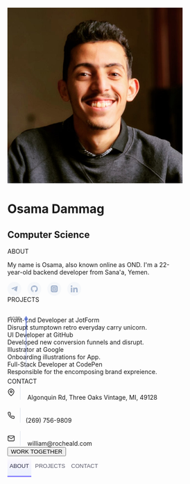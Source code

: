 <!DOCTYPE html>
<html lang="en">
  <head>
    <title>OND</title>
    <meta charset="UTF-8" />
    <meta name="viewport" content="width=device-width" />
    <link rel="stylesheet" href="styles.css" />
    <style>
      @import url("https://fonts.googleapis.com/css?family=DM+Sans:400,500|Jost:400,500,600&display=swap");
 *{
  box-sizing: border-box;
 }

body {
  color: #2b2c48;
  font-family: "Jost", sans-serif;
  background-image: url(https://images.unsplash.com/photo-1566738780863-f9608f88f3a9?ixlib=rb-1.2.1&ixid=eyJhcHBfaWQiOjEyMDd9&auto=format&fit=crop&w=2378&q=80);
  background-repeat: no-repeat;
  background-size: cover;
  background-position: center;
  background-attachment: fixed;
  display: flex;
  flex-wrap: wrap;
  padding: 20px;
}

.card {
  max-width: 340px;
  margin: auto;
  overflow-y: auto;
  position: relative;
  z-index: 1;
  overflow-x: hidden;
  background-color: white;
  display: flex;
  transition: 0.3s;
  flex-direction: column;
  border-radius: 10px;
  box-shadow: 0 0 0 8px rgba(255, 255, 255, 0.2);
}

.card[data-state="#about"] {
  height: 450px;
}
.card[data-state="#about"] .card-main {
  padding-top: 0;
}

.card[data-state="#contact"] {
  height: 430px;
}

.card[data-state="#experience"] {
  height: 550px;
}

.card.is-active .card-header {
  height: 80px;
}
.card.is-active .card-cover {
  height: 100px;
  top: -50px;
}
.card.is-active .card-avatar {
  transform: none;
  left: 20px;
  width: 50px;
  height: 50px;
  bottom: 10px;
}
.card.is-active .card-fullname,
.card.is-active .card-jobtitle {
  left: 86px;
  transform: none;
}
.card.is-active .card-fullname {
  bottom: 18px;
  font-size: 19px;
}
.card.is-active .card-jobtitle {
  bottom: 16px;
  letter-spacing: 1px;
  font-size: 10px;
}

.card-header {
  position: relative;
  display: flex;
  height: 200px;
  flex-shrink: 0;
  width: 100%;
  transition: 0.3s;
}
.card-header * {
  transition: 0.3s;
}

.card-cover {
  width: 100%;
  height: 100%;
  position: absolute;
  top: -20%;
  left: 0;
  will-change: top;
  background-size: cover;
  background-position: center;
  filter: blur(30px);
  transform: scale(1.2);
  transition: 0.5s;
}

.card-avatar {
  width: 100px;
  height: 100px;
  box-shadow: 0 8px 8px rgba(0, 0, 0, 0.2);
  border-radius: 50%;
  -o-object-position: center;
     object-position: center;
  -o-object-fit: cover;
     object-fit: cover;
  position: absolute;
  bottom: 0;
  left: 50%;
  transform: translateX(-50%) translateY(-64px);
}

.card-fullname {
  position: absolute;
  bottom: 0;
  font-size: 22px;
  font-weight: 700;
  text-align: center;
  white-space: nowrap;
  transform: translateY(-10px) translateX(-50%);
  left: 50%;
}

.card-jobtitle {
  position: absolute;
  bottom: 0;
  font-size: 11px;
  white-space: nowrap;
  font-weight: 500;
  opacity: 0.7;
  text-transform: uppercase;
  letter-spacing: 1.5px;
  margin: 0;
  left: 50%;
  transform: translateX(-50%) translateY(-7px);
}

.card-main {
  position: relative;
  flex: 1;
  display: flex;
  padding-top: 10px;
  flex-direction: column;
}

.card-subtitle {
  font-weight: 700;
  font-size: 13px;
  margin-bottom: 8px;
}

.card-content {
  padding: 20px;
}

.card-desc {
  line-height: 1.6;
  color: #636b6f;
  font-size: 14px;
  margin: 0;
  font-weight: 400;
  font-family: "DM Sans", sans-serif;
}

.card-social {
  display: flex;
  align-items: center;
  padding: 0 20px;
  margin-bottom: 30px;
}
.card-social svg {
  fill: #a5b5ce;
  width: 16px;
  display: block;
  transition: 0.3s;
}
.card-social a {
  color: #8797a1;
  height: 32px;
  width: 32px;
  display: inline-flex;
  align-items: center;
  justify-content: center;
  transition: 0.3s;
  background-color: rgba(93, 133, 193, 0.05);
  border-radius: 50%;
  margin-right: 10px;
}
.card-social a:hover svg {
  fill: #637faa;
}
.card-social a:last-child {
  margin-right: 0;
}

.card-buttons {
  display: flex;
  background-color: #fff;
  margin-top: auto;
  position: sticky;
  bottom: 0;
  left: 0;
}
.card-buttons button {
  flex: 1 1 auto;
  -webkit-user-select: none;
     -moz-user-select: none;
      -ms-user-select: none;
          user-select: none;
  background: 0;
  font-size: 13px;
  border: 0;
  padding: 15px 5px;
  cursor: pointer;
  color: #5c5c6d;
  transition: 0.3s;
  font-family: "Jost", sans-serif;
  font-weight: 500;
  outline: 0;
  border-bottom: 3px solid transparent;
}
.card-buttons button.is-active, .card-buttons button:hover {
  color: #2b2c48;
  border-bottom: 3px solid #8a84ff;
  background: linear-gradient(to bottom, rgba(127, 199, 231, 0) 0%, rgba(207, 204, 255, 0.2) 44%, rgba(211, 226, 255, 0.4) 100%);
}

.card-section {
  display: none;
}
.card-section.is-active {
  display: block;
  -webkit-animation: fadeIn 0.6s both;
          animation: fadeIn 0.6s both;
}

@-webkit-keyframes fadeIn {
  0% {
    opacity: 0;
    transform: translatey(40px);
  }
  100% {
    opacity: 1;
  }
}

@keyframes fadeIn {
  0% {
    opacity: 0;
    transform: translatey(40px);
  }
  100% {
    opacity: 1;
  }
}
.card-timeline {
  margin-top: 30px;
  position: relative;
}
.card-timeline:after {
  background: linear-gradient(to top, rgba(134, 214, 243, 0) 0%, #516acc 100%);
  content: "";
  left: 42px;
  width: 2px;
  top: 0;
  height: 100%;
  position: absolute;
}

.card-item {
  position: relative;
  padding-left: 60px;
  padding-right: 20px;
  padding-bottom: 30px;
  z-index: 1;
}
.card-item:last-child {
  padding-bottom: 5px;
}
.card-item:after {
  content: attr(data-year);
  position: absolute;
  top: 0;
  left: 37px;
  width: 8px;
  height: 8px;
  line-height: 0.6;
  border: 2px solid #fff;
  font-size: 11px;
  text-indent: -35px;
  border-radius: 50%;
  color: rgba(134, 134, 134, 0.7);
  background: linear-gradient(to bottom, #a0aee3 0%, #516acc 100%);
}

.card-item-title {
  font-weight: 500;
  font-size: 14px;
  margin-bottom: 5px;
}

.card-item-desc {
  font-size: 13px;
  color: #6f6f7b;
  line-height: 1.5;
  font-family: "DM Sans", sans-serif;
}

.card-contact-wrapper {
  margin-top: 20px;
}

.card-contact {
  display: flex;
  align-items: center;
  font-size: 13px;
  color: #6f6f7b;
  font-family: "DM Sans", sans-serif;
  line-height: 1.6;
  cursor: pointer;
}
.card-contact + .card-contact {
  margin-top: 16px;
}
.card-contact svg {
  flex-shrink: 0;
  width: 30px;
  min-height: 34px;
  margin-right: 12px;
  transition: 0.3s;
  padding-right: 12px;
  border-right: 1px solid #dfe2ec;
}

.contact-me {
  border: 0;
  outline: none;
  background: linear-gradient(to right, rgba(83, 200, 239, 0.8) 0%, rgba(81, 106, 204, 0.8) 96%);
  box-shadow: 0 4px 6px rgba(0, 0, 0, 0.15);
  color: #fff;
  padding: 12px 16px;
  width: 100%;
  border-radius: 5px;
  margin-top: 25px;
  cursor: pointer;
  font-size: 14px;
  font-weight: 500;
  font-family: "Jost", sans-serif;
  transition: 0.3s;
}
    </style>
  </head>
  <body>
  <div class="card" data-state="#about">
  <div class="card-header">
    <div class="card-cover" style="background-image: url('https://images.unsplash.com/photo-1549068106-b024baf5062d?ixlib=rb-1.2.1&ixid=eyJhcHBfaWQiOjEyMDd9&auto=format&fit=crop&w=934&q=80')"></div>
    <img class="card-avatar" src="./myphoto.jpg" alt="avatar" />
    <h1 class="card-fullname">Osama Dammag</h1>
    <h2 class="card-jobtitle">Computer Science</h2>
  </div>
  <div class="card-main">
    <div class="card-section is-active" id="about">
      <div class="card-content">
        <div class="card-subtitle">ABOUT</div>
        <p class="card-desc">My name is Osama, also known online as OND. I'm a 22-year-old backend developer from Sana'a, Yemen.
        </p>
      </div>
      <div class="card-social">
        <a href="https://t.me/@OND10" target="_blank">
            <svg  viewBox="0 0 15 15" fill="none" xmlns="http://www.w3.org/2000/svg">
                <path d="M14.5 1.5L0.5 6.5L4.5 8.5L10.5 4.5L6.5 9.5L12.5 13.5L14.5 1.5Z"  stroke-linejoin="round"/>
                </svg>
        </a>
        <a href="https://github.com/OND10" aria-label="Homepage" class="footer-octicon" title="GitHub" target="_blank">
            <svg aria-hidden="true" class="octicon octicon-mark-github" height="24" version="1.1" viewBox="0 0 16 16" width="24"><path fill-rule="evenodd" d="M8 0C3.58 0 0 3.58 0 8c0 3.54 2.29 6.53 5.47 7.59.4.07.55-.17.55-.38 0-.19-.01-.82-.01-1.49-2.01.37-2.53-.49-2.69-.94-.09-.23-.48-.94-.82-1.13-.28-.15-.68-.52-.01-.53.63-.01 1.08.58 1.23.82.72 1.21 1.87.87 2.33.66.07-.52.28-.87.51-1.07-1.78-.2-3.64-.89-3.64-3.95 0-.87.31-1.59.82-2.15-.08-.2-.36-1.02.08-2.12 0 0 .67-.21 2.2.82.64-.18 1.32-.27 2-.27.68 0 1.36.09 2 .27 1.53-1.04 2.2-.82 2.2-.82.44 1.1.16 1.92.08 2.12.51.56.82 1.27.82 2.15 0 3.07-1.87 3.75-3.65 3.95.29.25.54.73.54 1.48 0 1.07-.01 1.93-.01 2.2 0 .21.15.46.55.38A8.013 8.013 0 0 0 16 8c0-4.42-3.58-8-8-8z"></path>
            </svg>
        </a>
        <a href="https://www.instagram.com/osamadammaj?igsh=MTkybGM0MDlsMGoycg==" target="_blank">
            <svg viewBox="0 0 512 512" xmlns="http://www.w3.org/2000/svg">
                <path d="M301 256c0 24.852-20.148 45-45 45s-45-20.148-45-45 20.148-45 45-45 45 20.148 45 45zm0 0" />
                <path d="M332 120H180c-33.086 0-60 26.914-60 60v152c0 33.086 26.914 60 60 60h152c33.086 0 60-26.914 60-60V180c0-33.086-26.914-60-60-60zm-76 211c-41.355 0-75-33.645-75-75s33.645-75 75-75 75 33.645 75 75-33.645 75-75 75zm86-146c-8.285 0-15-6.715-15-15s6.715-15 15-15 15 6.715 15 15-6.715 15-15 15zm0 0" />
                <path d="M377 0H135C60.562 0 0 60.563 0 135v242c0 74.438 60.563 135 135 135h242c74.438 0 135-60.563 135-135V135C512 60.562 451.437 0 377 0zm45 332c0 49.625-40.375 90-90 90H180c-49.625 0-90-40.375-90-90V180c0-49.625 40.375-90 90-90h152c49.625 0 90 40.375 90 90zm0 0" />
            </svg>
        </a>
        <a href="https://www.linkedin.com/in/osama-dammag-%F0%9F%87%B5%F0%9F%87%B8-b40739221?utm_source=share&utm_campaign=share_via&utm_content=profile&utm_medium=android_app" target="_blank">
            <svg viewBox="0 0 24 24" xmlns="http://www.w3.org/2000/svg">
                <path d="M23.994 24v-.001H24v-8.802c0-4.306-.927-7.623-5.961-7.623-2.42 0-4.044 1.328-4.707 2.587h-.07V7.976H8.489v16.023h4.97v-7.934c0-2.089.396-4.109 2.983-4.109 2.549 0 2.587 2.384 2.587 4.243V24zM.396 7.977h4.976V24H.396zM2.882 0C1.291 0 0 1.291 0 2.882s1.291 2.909 2.882 2.909 2.882-1.318 2.882-2.909A2.884 2.884 0 002.882 0z" />
            </svg>
        </a>
      </div>
    </div>
    <div class="card-section" id="experience">
      <div class="card-content">
        <div class="card-subtitle">PROJECTS</div>
        <div class="card-timeline">
          <div class="card-item" data-year="2020">
            <div class="card-item-title">Front-end Developer at <span>JotForm</span></div>
            <div class="card-item-desc">Disrupt stumptown retro everyday carry unicorn.</div>
          </div>
          <div class="card-item" data-year="2016">
            <div class="card-item-title">UI Developer at <span>GitHub</span></div>
            <div class="card-item-desc">Developed new conversion funnels and disrupt.</div>
          </div>
          <div class="card-item" data-year="2018">
            <div class="card-item-title">Illustrator at <span>Google</span></div>
            <div class="card-item-desc">Onboarding illustrations for App.</div>
          </div>
          <div class="card-item" data-year="2020">
            <div class="card-item-title">Full-Stack Developer at <span>CodePen</span></div>
            <div class="card-item-desc">Responsible for the encomposing brand expreience.</div>
          </div>
        </div>
      </div>
    </div>
    <div class="card-section" id="contact">
      <div class="card-content">
        <div class="card-subtitle">CONTACT</div>
        <div class="card-contact-wrapper">
          <div class="card-contact">
            <svg xmlns="http://www.w3.org/2000/svg" viewBox="0 0 24 24" fill="none" stroke="currentColor" stroke-width="2" stroke-linecap="round" stroke-linejoin="round">
              <path d="M21 10c0 7-9 13-9 13s-9-6-9-13a9 9 0 0118 0z" />
              <circle cx="12" cy="10" r="3" /></svg>
            Algonquin Rd, Three Oaks Vintage, MI, 49128
          </div>
          <div class="card-contact">
            <svg xmlns="http://www.w3.org/2000/svg" viewbox="0 0 24 24" fill="none" stroke="currentColor" stroke-width="2" stroke-linecap="round" stroke-linejoin="round">
              <path d="M22 16.92v3a2 2 0 01-2.18 2 19.79 19.79 0 01-8.63-3.07 19.5 19.5 0 01-6-6 19.79 19.79 0 01-3.07-8.67A2 2 0 014.11 2h3a2 2 0 012 1.72 12.84 12.84 0 00.7 2.81 2 2 0 01-.45 2.11L8.09 9.91a16 16 0 006 6l1.27-1.27a2 2 0 012.11-.45 12.84 12.84 0 002.81.7A2 2 0 0122 16.92z" /></svg>(269) 756-9809</div>
          <div class="card-contact">
            <svg xmlns="http://www.w3.org/2000/svg" viewBox="0 0 24 24" fill="none" stroke="currentColor" stroke-width="2" stroke-linecap="round" stroke-linejoin="round">
              <path d="M4 4h16c1.1 0 2 .9 2 2v12c0 1.1-.9 2-2 2H4c-1.1 0-2-.9-2-2V6c0-1.1.9-2 2-2z" />
              <path d="M22 6l-10 7L2 6" /></svg>
            william@rocheald.com
          </div>
          <button class="contact-me">WORK TOGETHER</button>
        </div>
      </div>
    </div>
    <div class="card-buttons">
      <button data-section="#about" class="is-active">ABOUT</button>
      <button data-section="#experience">PROJECTS</button>
      <button data-section="#contact">CONTACT</button>
    </div>
  </div>
</div>
    <script>
      const buttons = document.querySelectorAll(".card-buttons button");
const sections = document.querySelectorAll(".card-section");
const card = document.querySelector(".card");

const handleButtonClick = e => {
  const targetSection = e.target.getAttribute("data-section");
  const section = document.querySelector(targetSection);
  targetSection !== "#about" ?
  card.classList.add("is-active") :
  card.classList.remove("is-active");
  card.setAttribute("data-state", targetSection);
  sections.forEach(s => s.classList.remove("is-active"));
  buttons.forEach(b => b.classList.remove("is-active"));
  e.target.classList.add("is-active");
  section.classList.add("is-active");
};

buttons.forEach(btn => {
  btn.addEventListener("click", handleButtonClick);
});
    </script>
  </body>
</html>
